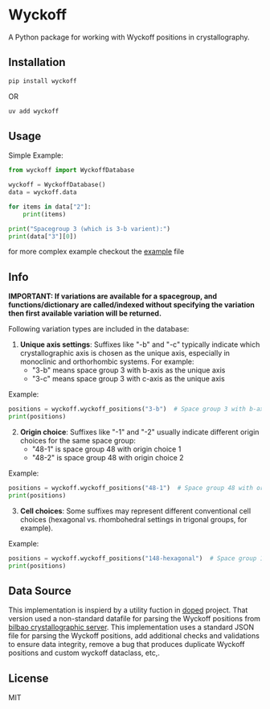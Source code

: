 # Wyckoff

A Python package for working with Wyckoff positions in crystallography.

## Installation

```bash
pip install wyckoff
```
OR
```bash
uv add wyckoff
```

## Usage

Simple Example:

```python
from wyckoff import WyckoffDatabase

wyckoff = WyckoffDatabase()
data = wyckoff.data

for items in data["2"]:
    print(items)

print("Spacegroup 3 (which is 3-b varient):")
print(data["3"][0])
```
for more complex example checkout the [example](https://github.com/anoopkcn/wyckoff/blob/main/examples/example_usage.py) file

## Info

**IMPORTANT: If variations are available for a spacegroup, and functions/dictionary are called/indexed without specifying the variation then first available variation will be returned.**

Following variation types are included in the database:

1. **Unique axis settings**: Suffixes like "-b" and "-c" typically indicate which crystallographic axis is chosen as the unique axis, especially in monoclinic and orthorhombic systems. For example:
   - "3-b" means space group 3 with b-axis as the unique axis
   - "3-c" means space group 3 with c-axis as the unique axis

Example:
```python
positions = wyckoff.wyckoff_positions("3-b")  # Space group 3 with b-axis as the unique axis
print(positions)
```

2. **Origin choice**: Suffixes like "-1" and "-2" usually indicate different origin choices for the same space group:
   - "48-1" is space group 48 with origin choice 1
   - "48-2" is space group 48 with origin choice 2

Example:
```python
positions = wyckoff.wyckoff_positions("48-1")  # Space group 48 with origin choice 1
print(positions)
```
3. **Cell choices**: Some suffixes may represent different conventional cell choices (hexagonal vs. rhombohedral settings in trigonal groups, for example).

Example:
```python
positions = wyckoff.wyckoff_positions("148-hexagonal")  # Space group 148 with hexagonal cell
print(positions)
```

## Data Source

This implementation is inspierd by a utility fuction in [doped](https://github.com/SMTG-Bham/doped/tree/main) project. That version used a non-standard datafile for parsing the Wyckoff positions from [bilbao crystallographic server](https://www.cryst.ehu.es/). This implementation uses a standard JSON file for parsing the Wyckoff positions, add additional checks and validations to ensure data integrity, remove a bug that produces duplicate Wyckoff positions
and custom wyckoff dataclass, etc,.

## License

MIT
